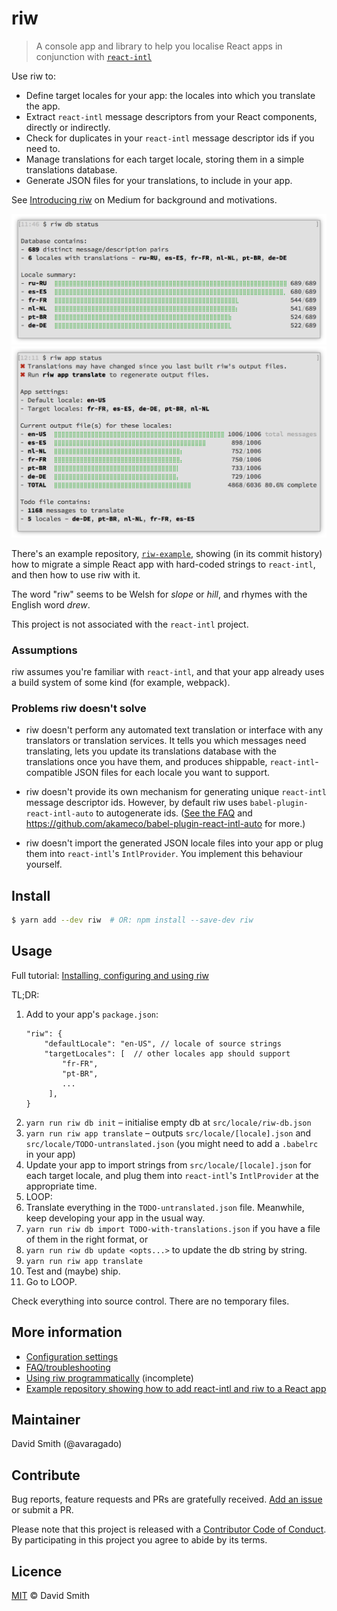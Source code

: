 # riw

> A console app and library to help you localise React apps in conjunction with [`react-intl`](https://github.com/yahoo/react-intl/)

Use riw to:

- Define target locales for your app: the locales into which you translate the app.
- Extract `react-intl` message descriptors from your React components, directly or indirectly.
- Check for duplicates in your `react-intl` message descriptor ids if you need to.
- Manage translations for each target locale, storing them in a simple translations database.
- Generate JSON files for your translations, to include in your app.

See [Introducing riw](https://medium.com/@avaragado/introducing-riw-854f9a2c9f52) on Medium for background and motivations.

<img src="doc/assets/riw-db-status.png" width="600">

<img src="doc/assets/riw-app-status.png" width="600">

There's an example repository, [`riw-example`](https://github.com/avaragado/riw-example), showing (in its commit history) how to migrate a simple React app with hard-coded strings to `react-intl`, and then how to use riw with it.

The word "riw" seems to be Welsh for _slope_ or _hill_, and rhymes with the English word _drew_.

This project is not associated with the `react-intl` project.


### Assumptions

riw assumes you're familiar with `react-intl`, and that your app already uses a build system of some kind (for example, webpack).


### Problems riw doesn't solve

- riw doesn't perform any automated text translation or interface with any translators or translation services. It tells you which messages need translating, lets you update its translations database with the translations once you have them, and produces shippable, `react-intl`-compatible JSON files for each locale you want to support.

- riw doesn't provide its own mechanism for generating unique `react-intl` message descriptor ids. However, by default riw uses `babel-plugin-react-intl-auto` to autogenerate ids. ([See the FAQ](doc/faq.md) and https://github.com/akameco/babel-plugin-react-intl-auto for more.)

- riw doesn't import the generated JSON locale files into your app or plug them into `react-intl`'s `IntlProvider`. You implement this behaviour yourself.


## Install

```bash
$ yarn add --dev riw  # OR: npm install --save-dev riw
```

## Usage

Full tutorial: [Installing, configuring and using riw](doc/tutorial.md)

TL;DR:

1. Add to your app's `package.json`:
   ```json5
   "riw": {
       "defaultLocale": "en-US", // locale of source strings
       "targetLocales": [  // other locales app should support
           "fr-FR",
           "pt-BR",
           ...
        ],
   }
   ```
1. `yarn run riw db init` – initialise empty db at `src/locale/riw-db.json`
1. `yarn run riw app translate` – outputs `src/locale/[locale].json` and `src/locale/TODO-untranslated.json` (you might need to add a `.babelrc` in your app)
1. Update your app to import strings from `src/locale/[locale].json` for each target locale, and plug them into `react-intl`'s `IntlProvider` at the appropriate time.
1. LOOP:
1. Translate everything in the `TODO-untranslated.json` file. Meanwhile, keep developing your app in the usual way.
1. `yarn run riw db import TODO-with-translations.json` if you have a file of them in the right format, or
1. `yarn run riw db update <opts...>` to update the db string by string.
1. `yarn run riw app translate`
1. Test and (maybe) ship.
1. Go to LOOP.

Check everything into source control. There are no temporary files.


## More information

- [Configuration settings](doc/config.md)
- [FAQ/troubleshooting](doc/faq.md)
- [Using riw programmatically](doc/library.md) (incomplete)
- [Example repository showing how to add react-intl and riw to a React app](https://github.com/avaragado/riw-example)


## Maintainer

David Smith (@avaragado)


## Contribute

Bug reports, feature requests and PRs are gratefully received. [Add an issue](https://github.com/avaragado/riw/issues/new) or submit a PR.

Please note that this project is released with a [Contributor Code of Conduct](code-of-conduct.md). By participating in this project you agree to abide by its terms.


## Licence

[MIT](LICENSE.txt) © David Smith

